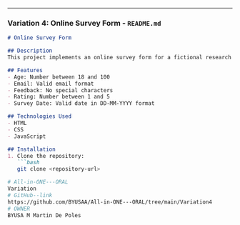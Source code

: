 
---

### Variation 4: Online Survey Form - `README.md`

```markdown
# Online Survey Form

## Description
This project implements an online survey form for a fictional research study to collect user feedback.

## Features
- Age: Number between 18 and 100
- Email: Valid email format
- Feedback: No special characters
- Rating: Number between 1 and 5
- Survey Date: Valid date in DD-MM-YYYY format

## Technologies Used
- HTML
- CSS
- JavaScript

## Installation
1. Clone the repository:
   ```bash
   git clone <repository-url>

# All-in-ONE---ORAL
Variation
# GitHub--link
https://github.com/BYUSAA/All-in-ONE---ORAL/tree/main/Variation4
# OWNER
BYUSA M Martin De Poles
